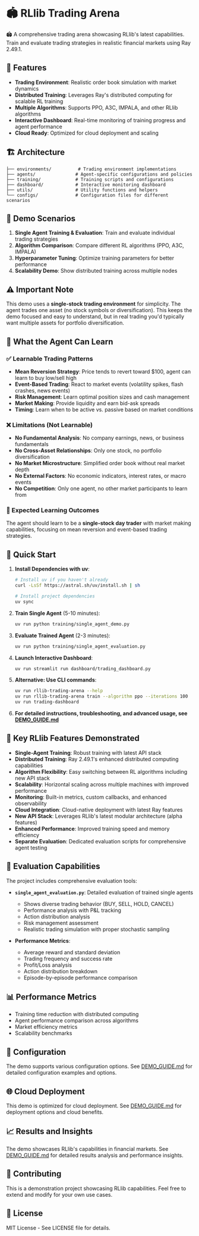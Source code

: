 # 🏟️ RLlib Trading Arena

🏟️ A comprehensive trading arena showcasing RLlib's latest capabilities. Train and evaluate trading strategies in realistic financial markets using Ray 2.49.1.

## 🚀 Features

- **Trading Environment**: Realistic order book simulation with market dynamics
- **Distributed Training**: Leverages Ray's distributed computing for scalable RL training
- **Multiple Algorithms**: Supports PPO, A3C, IMPALA, and other RLlib algorithms
- **Interactive Dashboard**: Real-time monitoring of training progress and agent performance
- **Cloud Ready**: Optimized for cloud deployment and scaling

## 🏗️ Architecture

```
├── environments/          # Trading environment implementations
├── agents/               # Agent-specific configurations and policies
├── training/             # Training scripts and configurations
├── dashboard/            # Interactive monitoring dashboard
├── utils/                # Utility functions and helpers
└── configs/              # Configuration files for different scenarios
```

## 🎯 Demo Scenarios

1. **Single Agent Training & Evaluation**: Train and evaluate individual trading strategies
2. **Algorithm Comparison**: Compare different RL algorithms (PPO, A3C, IMPALA)
3. **Hyperparameter Tuning**: Optimize training parameters for better performance
4. **Scalability Demo**: Show distributed training across multiple nodes

## ⚠️ Important Note

This demo uses a **single-stock trading environment** for simplicity. The agent trades one asset (no stock symbols or diversification). This keeps the demo focused and easy to understand, but in real trading you'd typically want multiple assets for portfolio diversification.

## 🎯 What the Agent Can Learn

### ✅ Learnable Trading Patterns

- **Mean Reversion Strategy**: Price tends to revert toward $100, agent can learn to buy low/sell high
- **Event-Based Trading**: React to market events (volatility spikes, flash crashes, news events)
- **Risk Management**: Learn optimal position sizes and cash management
- **Market Making**: Provide liquidity and earn bid-ask spreads
- **Timing**: Learn when to be active vs. passive based on market conditions

### ❌ Limitations (Not Learnable)

- **No Fundamental Analysis**: No company earnings, news, or business fundamentals
- **No Cross-Asset Relationships**: Only one stock, no portfolio diversification
- **No Market Microstructure**: Simplified order book without real market depth
- **No External Factors**: No economic indicators, interest rates, or macro events
- **No Competition**: Only one agent, no other market participants to learn from

### 🎯 Expected Learning Outcomes

The agent should learn to be a **single-stock day trader** with market making capabilities, focusing on mean reversion and event-based trading strategies.

## 🚀 Quick Start

1. **Install Dependencies with uv**:
   ```bash
   # Install uv if you haven't already
   curl -LsSf https://astral.sh/uv/install.sh | sh
   
   # Install project dependencies
   uv sync
   ```

2. **Train Single Agent** (5-10 minutes):
   ```bash
   uv run python training/single_agent_demo.py
   ```

3. **Evaluate Trained Agent** (2-3 minutes):
   ```bash
   uv run python training/single_agent_evaluation.py
   ```

4. **Launch Interactive Dashboard**:
   ```bash
   uv run streamlit run dashboard/trading_dashboard.py
   ```

5. **Alternative: Use CLI commands**:
   ```bash
   uv run rllib-trading-arena --help
   uv run rllib-trading-arena train --algorithm ppo --iterations 100
   uv run trading-dashboard
   ```

6. **For detailed instructions, troubleshooting, and advanced usage, see [DEMO_GUIDE.md](DEMO_GUIDE.md)**

## 🌟 Key RLlib Features Demonstrated

- **Single-Agent Training**: Robust training with latest API stack
- **Distributed Training**: Ray 2.49.1's enhanced distributed computing capabilities
- **Algorithm Flexibility**: Easy switching between RL algorithms including new API stack
- **Scalability**: Horizontal scaling across multiple machines with improved performance
- **Monitoring**: Built-in metrics, custom callbacks, and enhanced observability
- **Cloud Integration**: Cloud-native deployment with latest Ray features
- **New API Stack**: Leverages RLlib's latest modular architecture (alpha features)
- **Enhanced Performance**: Improved training speed and memory efficiency
- **Separate Evaluation**: Dedicated evaluation scripts for comprehensive agent testing

## 🎯 Evaluation Capabilities

The project includes comprehensive evaluation tools:

- **`single_agent_evaluation.py`**: Detailed evaluation of trained single agents
  - Shows diverse trading behavior (BUY, SELL, HOLD, CANCEL)
  - Performance analysis with P&L tracking
  - Action distribution analysis
  - Risk management assessment
  - Realistic trading simulation with proper stochastic sampling

- **Performance Metrics**:
  - Average reward and standard deviation
  - Trading frequency and success rate
  - Profit/Loss analysis
  - Action distribution breakdown
  - Episode-by-episode performance comparison

## 📊 Performance Metrics

- Training time reduction with distributed computing
- Agent performance comparison across algorithms
- Market efficiency metrics
- Scalability benchmarks

## 🔧 Configuration

The demo supports various configuration options. See [DEMO_GUIDE.md](DEMO_GUIDE.md) for detailed configuration examples and options.

## 🌐 Cloud Deployment

This demo is optimized for cloud deployment. See [DEMO_GUIDE.md](DEMO_GUIDE.md) for deployment options and cloud benefits.

## 📈 Results and Insights

The demo showcases RLlib's capabilities in financial markets. See [DEMO_GUIDE.md](DEMO_GUIDE.md) for detailed results analysis and performance insights.

## 🤝 Contributing

This is a demonstration project showcasing RLlib capabilities. Feel free to extend and modify for your own use cases.

## 📄 License

MIT License - See LICENSE file for details.
